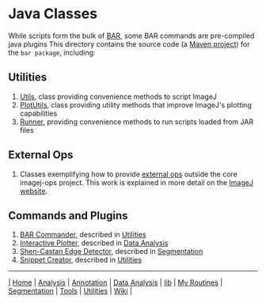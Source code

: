 # Java Classes

While scripts form the bulk of [BAR][Home], some BAR commands are pre-compiled
java plugins This directory contains the source code (a
[Maven project](http://imagej.net/Maven)) for the `bar package`, including:


## Utilities
1. [Utils](./src/main/java/bar/Utils.java), class providing convenience methods to script
   ImageJ
1. [PlotUtils](./src/main/java/bar/Utils.java), class providing utility methods that
   improve ImageJ's plotting capabilities
1. [Runner](./src/main/java/bar/Runner.java), providing convenience methods to run scripts
   loaded from JAR files


## External Ops
1. Classes exemplifying how to provide [external ops](./EXTERNAL_OPS.md) outside the core imagej-ops project.
   This work is explained in more detail on the [ImageJ website](http://imagej.net/Adding_new_ops).


## Commands and Plugins
1. [BAR Commander](./src/main/java/bar/plugin/Commander.java), described in [Utilities]
1. [Interactive Plotter](./src/main/java/bar/plugin/InteractivePlotter.java), described in
   [Data Analysis]
1. [Shen-Castan Edge Detector](./src/main/java/bar/plugin/ShenCastan.java), described in
   [Segmentation]
1. [Snippet Creator](./src/main/java/bar/plugin/SnippetCreator.java), described in
   [Utilities]



------
| [Home] | [Analysis] | [Annotation] | [Data Analysis] | [lib] | [My Routines] | [Segmentation] | [Tools] | [Utilities] | [Wiki] |

[Home]: https://github.com/tferr/Scripts
[Analysis]: https://github.com/tferr/Scripts/tree/master/BAR/src/main/resources/scripts/BAR/Analysis
[Annotation]: https://github.com/tferr/Scripts/tree/master/BAR/src/main/resources/scripts/BAR/Annotation
[Data Analysis]: https://github.com/tferr/Scripts/tree/master/BAR/src/main/resources/scripts/BAR/Data_Analysis
[lib]: https://github.com/tferr/Scripts/tree/master//BAR/src/main/resources/scripts/BAR/lib
[My Routines]: https://github.com/tferr/Scripts/tree/master/BAR/src/main/resources/scripts/BAR/My_Routines
[Segmentation]: https://github.com/tferr/Scripts/tree/master/BAR/src/main/resources/scripts/BAR/Segmentation
[Tools]: https://github.com/tferr/Scripts/tree/master//BAR/src/main/resources/scripts/BAR/tools
[Utilities]: https://github.com/tferr/Scripts/tree/master//BAR/src/main/resources/scripts/BAR/Utilities
[Wiki]: https://imagej.net/BAR

